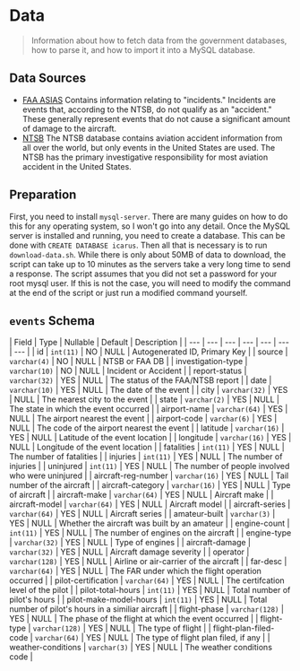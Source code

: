 # Data

> Information about how to fetch data from the government databases, how to parse it, and how to import it into a MySQL database.

## Data Sources
- [FAA ASIAS](http://www.asias.faa.gov/pls/apex/f?p=100:12:0::NO:::) Contains information relating to "incidents." Incidents are events that, according to the NTSB, do not qualify as an "accident." These generally represent events that do not cause a significant amount of damage to the aircraft.
- [NTSB](http://www.ntsb.gov/aviationquery/) The NTSB database contains aviation accident information from all over the world, but only events in the United States are used. The NTSB has the primary investigative responsibility for most aviation accident in the United States.

## Preparation
First, you need to install `mysql-server`. There are many guides on how to do this for any operating system, so I won't go into any detail. Once the MySQL server is installed and running, you need to create a database. This can be done with `CREATE DATABASE icarus`. Then all that is necessary is to run `download-data.sh`. While there is only about 50MB of data to download, the script can take up to 10 minutes as the servers take a very long time to send a response. The script assumes that you did not set a password for your root mysql user. If this is not the case, you will need to modify the command at the end of the script or just run a modified command yourself.

## `events` Schema
| Field | Type | Nullable | Default | Description |
| --- | --- | --- | --- | --- | --- | --- |
| id                     | `int(11)`      | NO   | NULL    | Autogenerated ID, Primary Key |
| source                 | `varchar(4)`   | NO   | NULL    | NTSB or FAA DB |
| investigation-type     | `varchar(10)`  | NO   | NULL    | Incident or Accident |
| report-status          | `varchar(32)`  | YES  | NULL    | The status of the FAA/NTSB report |
| date                   | `varchar(10)`  | YES  | NULL    | The date of the event |
| city                   | `varchar(32)`  | YES  | NULL    | The nearest city to the event |
| state                  | `varchar(2)`   | YES  | NULL    | The state in which the event occurred |
| airport-name           | `varchar(64)`  | YES  | NULL    | The airport nearest the event |
| airport-code           | `varchar(6)`   | YES  | NULL    | The code of the airport nearest the event |
| latitude               | `varchar(16)`  | YES  | NULL    | Latitude of the event location |
| longitude              | `varchar(16)`  | YES  | NULL    | Longitude of the event location |
| fatalities             | `int(11)`      | YES  | NULL    | The number of fatalities |
| injuries               | `int(11)`      | YES  | NULL    | The number of injuries |
| uninjured              | `int(11)`      | YES  | NULL    | The number of people involved who were uninjured |
| aircraft-reg-number    | `varchar(16)`  | YES  | NULL    | Tail number of the aircraft |
| aircraft-category      | `varchar(16)`  | YES  | NULL    | Type of aircraft |
| aircraft-make          | `varchar(64)`  | YES  | NULL    | Aircraft make |
| aircraft-model         | `varchar(64)`  | YES  | NULL    | Aircraft model |
| aircraft-series        | `varchar(64)`  | YES  | NULL    | Aircraft series |
| amateur-built          | `varchar(3)`   | YES  | NULL    | Whether the aircraft was built by an amateur |
| engine-count           | `int(11)`      | YES  | NULL    | The number of engines on the aircraft |
| engine-type            | `varchar(32)`  | YES  | NULL    | Type of engines |
| aircraft-damage        | `varchar(32)`  | YES  | NULL    | Aircraft damage severity |
| operator               | `varchar(128)` | YES  | NULL    | Airline or air-carrier of the aircraft |
| far-desc               | `varchar(64)`  | YES  | NULL    | The FAR under which the flight operation occurred |
| pilot-certification    | `varchar(64)`  | YES  | NULL    | The certifcation level of the pilot |
| pilot-total-hours      | `int(11)`      | YES  | NULL    | Total number of pilot's hours |
| pilot-make-model-hours | `int(11)`      | YES  | NULL    | Total number of pilot's hours in a similiar aircraft |
| flight-phase           | `varchar(128)` | YES  | NULL    | The phase of the flight at which the event occurred |
| flight-type            | `varchar(128)` | YES  | NULL    | The type of flight |
| flight-plan-filed-code | `varchar(64)`  | YES  | NULL    | The type of flight plan filed, if any |
| weather-conditions     | `varchar(3)`   | YES  | NULL    | The weather conditions code |

